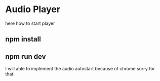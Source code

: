 # Audio Player 

here how to start player 
## npm install
## npm run dev


I will able to implement the audio autostart because of chrome sorry for that.
